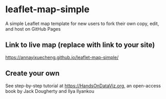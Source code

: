 # leaflet-map-simple
A simple Leaflet map template for new users to fork their own copy, edit, and host on GitHub Pages

## Link to live map (replace with link to your site)
https://annayixuecheng.github.io/leaflet-map-simple/

## Create your own
See step-by-step tutorial at https://HandsOnDataViz.org, an open-access book by Jack Dougherty and Ilya Ilyankou
